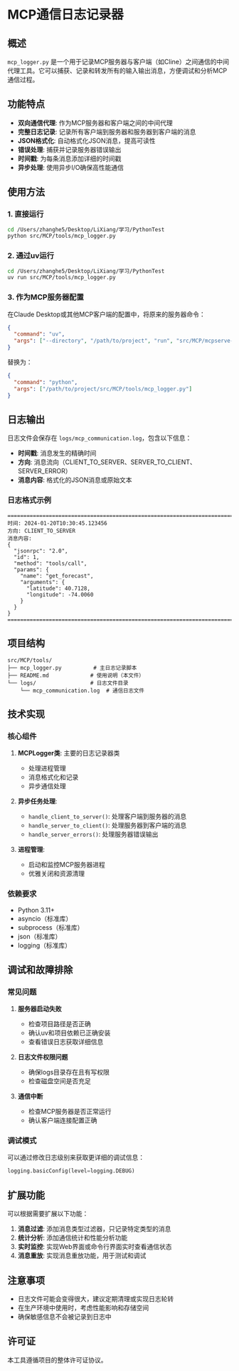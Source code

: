 # MCP通信日志记录器

## 概述

`mcp_logger.py` 是一个用于记录MCP服务器与客户端（如Cline）之间通信的中间代理工具。它可以捕获、记录和转发所有的输入输出消息，方便调试和分析MCP通信过程。

## 功能特点

- **双向通信代理**: 作为MCP服务器和客户端之间的中间代理
- **完整日志记录**: 记录所有客户端到服务器和服务器到客户端的消息
- **JSON格式化**: 自动格式化JSON消息，提高可读性
- **错误处理**: 捕获并记录服务器错误输出
- **时间戳**: 为每条消息添加详细的时间戳
- **异步处理**: 使用异步I/O确保高性能通信

## 使用方法

### 1. 直接运行

```bash
cd /Users/zhanghe5/Desktop/LiXiang/学习/PythonTest
python src/MCP/tools/mcp_logger.py
```

### 2. 通过uv运行

```bash
cd /Users/zhanghe5/Desktop/LiXiang/学习/PythonTest
uv run src/MCP/tools/mcp_logger.py
```

### 3. 作为MCP服务器配置

在Claude Desktop或其他MCP客户端的配置中，将原来的服务器命令：

```json
{
  "command": "uv",
  "args": ["--directory", "/path/to/project", "run", "src/MCP/mcpserve-weather.py"]
}
```

替换为：

```json
{
  "command": "python",
  "args": ["/path/to/project/src/MCP/tools/mcp_logger.py"]
}
```

## 日志输出

日志文件会保存在 `logs/mcp_communication.log`，包含以下信息：

- **时间戳**: 消息发生的精确时间
- **方向**: 消息流向（CLIENT_TO_SERVER、SERVER_TO_CLIENT、SERVER_ERROR）
- **消息内容**: 格式化的JSON消息或原始文本

### 日志格式示例

```
================================================================================
时间: 2024-01-20T10:30:45.123456
方向: CLIENT_TO_SERVER
消息内容:
{
  "jsonrpc": "2.0",
  "id": 1,
  "method": "tools/call",
  "params": {
    "name": "get_forecast",
    "arguments": {
      "latitude": 40.7128,
      "longitude": -74.0060
    }
  }
}
================================================================================
```

## 项目结构

```
src/MCP/tools/
├── mcp_logger.py          # 主日志记录脚本
├── README.md             # 使用说明（本文件）
└── logs/                 # 日志文件目录
    └── mcp_communication.log  # 通信日志文件
```

## 技术实现

### 核心组件

1. **MCPLogger类**: 主要的日志记录器类
   - 处理进程管理
   - 消息格式化和记录
   - 异步通信处理

2. **异步任务处理**:
   - `handle_client_to_server()`: 处理客户端到服务器的消息
   - `handle_server_to_client()`: 处理服务器到客户端的消息
   - `handle_server_errors()`: 处理服务器错误输出

3. **进程管理**:
   - 启动和监控MCP服务器进程
   - 优雅关闭和资源清理

### 依赖要求

- Python 3.11+
- asyncio（标准库）
- subprocess（标准库）
- json（标准库）
- logging（标准库）

## 调试和故障排除

### 常见问题

1. **服务器启动失败**
   - 检查项目路径是否正确
   - 确认uv和项目依赖已正确安装
   - 查看错误日志获取详细信息

2. **日志文件权限问题**
   - 确保logs目录存在且有写权限
   - 检查磁盘空间是否充足

3. **通信中断**
   - 检查MCP服务器是否正常运行
   - 确认客户端连接配置正确

### 调试模式

可以通过修改日志级别来获取更详细的调试信息：

```python
logging.basicConfig(level=logging.DEBUG)
```

## 扩展功能

可以根据需要扩展以下功能：

1. **消息过滤**: 添加消息类型过滤器，只记录特定类型的消息
2. **统计分析**: 添加通信统计和性能分析功能
3. **实时监控**: 实现Web界面或命令行界面实时查看通信状态
4. **消息重放**: 实现消息重放功能，用于测试和调试

## 注意事项

- 日志文件可能会变得很大，建议定期清理或实现日志轮转
- 在生产环境中使用时，考虑性能影响和存储空间
- 确保敏感信息不会被记录到日志中

## 许可证

本工具遵循项目的整体许可证协议。
